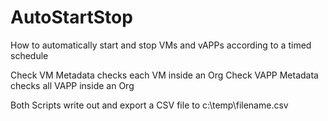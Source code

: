 # AutoStartStop
How to automatically start and stop VMs and vAPPs according to a timed schedule

Check VM Metadata checks each VM inside an Org
Check VAPP Metadata checks all VAPP inside an Org

Both Scripts write out and export a CSV file to c:\temp\filename.csv
